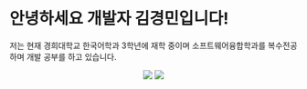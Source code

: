 # 안녕하세요 개발자 김경민입니다!

저는 현재 경희대학교 한국어학과 3학년에 재학 중이며 소프트웨어융합학과를 복수전공하며 개발 공부를 하고 있습니다. 


<!--타이틀 부분-->
<div align="center">
  <img src="https://github-readme-stats.vercel.app/api?username=hdh985&show_icons=true&theme=white" />
  <img src="https://github-readme-stats.vercel.app/api/top-langs/?username=hdh985&layout=compact" />
</div>

